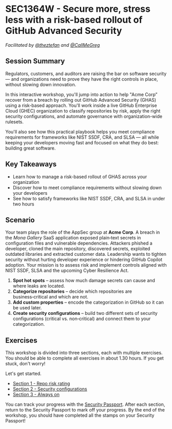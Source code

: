 # SEC1364W - Secure more, stress less with a risk-based rollout of GitHub Advanced Security

_Facilitated by [@theztefan](https://github.com/theztefan) and [@CallMeGreg](https://github.com/CallMeGreg)_

## Session Summary

Regulators, customers, and auditors are raising the bar on software security — and organizations need to prove they have the right controls in place, without slowing down innovation.

In this interactive workshop, you'll jump into action to help "Acme Corp” recover from a breach by rolling out GitHub Advanced Security (GHAS) using a risk-based approach. You'll work inside a live GitHub Enterprise Cloud (GHEC) organization to classify repositories by risk, apply the right security configurations, and automate governance with organization-wide rulesets.

You'll also see how this practical playbook helps you meet compliance requirements for frameworks like NIST SSDF, CRA, and SLSA — all while keeping your developers moving fast and focused on what they do best: building great software.

## Key Takeaways

- Learn how to manage a risk-based rollout of GHAS across your organization  
- Discover how to meet compliance requirements without slowing down your developers  
- See how to satisfy frameworks like NIST SSDF, CRA, and SLSA in under two hours

## Scenario

Your team plays the role of the AppSec group at **Acme Corp**.  A breach in the *Mona Gallery* SaaS application exposed plain‑text secrets in configuration files and vulnerable dependencies.  Attackers phished a developer, cloned the main repository, discovered secrets, exploited outdated libraries and extracted customer data.  Leadership wants to tighten security without hurting developer experience or hindering GitHub Copilot adoption.  Your mission is to assess risk and implement controls aligned with NIST SSDF, SLSA and the upcoming Cyber Resilience Act.

1. **Spot hot spots** – assess how much damage secrets can cause and where leaks are located.  
2. **Categorize repositories** – decide which repositories are business‑critical and which are not.  
3. **Add custom properties** – encode the categorization in GitHub so it can be used later.  
4. **Create security configurations** – build two different sets of security configurations (critical vs. non‑critical) and connect them to your categorization.

## Exercises

This workshop is divided into three sections, each with multiple exercises.  You should be able to complete all exercises in about 1.30 hours. If you get stuck, don't worry!

Let's get started.

- [Section 1 - Repo risk rating](section1-repo-risk-rating.md)
- [Section 2 - Security configurations](section2-security-configurations.md)
- [Section 3 - Always on](section3-always-on.md)

You can track your progress with the [Security Passport](security-passport.md). After each section, return to the Security Passport to mark off your progress. By the end of the workshop, you should have completed all the stamps on your Security Passport!
